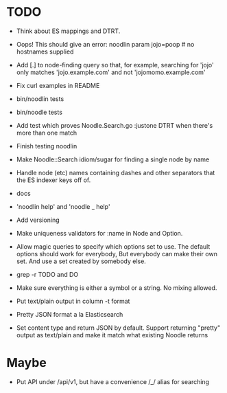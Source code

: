 # TODO

* Think about ES mappings and DTRT.

* Oops!  This should give an error: noodlin param jojo=poop # no hostnames supplied

* Add [.] to node-finding query so that, for example, searching for 'jojo' only matches 'jojo.example.com' and not 'jojomomo.example.com'

* Fix curl examples in README

* bin/noodlin tests

* bin/noodle tests

* Add test which proves Noodle.Search.go :justone DTRT when there's
more than one match

* Finish testing noodlin

* Make Noodle::Search idiom/sugar for finding a single node by name

* Handle node (etc) names containing dashes and other separators that
the ES indexer keys off of.

* docs

* 'noodlin help' and 'noodle _ help'

* Add versioning

* Make uniqueness validators for :name in Node and Option.

* Allow magic queries to specify which options set to use.  The default options should work
for everybody,  But everybody can make their own set.  And use a set created by somebody else.

* grep -r TODO and DO

* Make sure everything is either a symbol or a string.  No mixing allowed.

* Put text/plain output in column -t format

* Pretty JSON format a la Elasticsearch

* Set content type and return JSON by default.  Support
returning "pretty" output as text/plain and make it match
what existing Noodle returns

# Maybe
* Put API under /api/v1, but have a convenience /_/ alias for
searching

